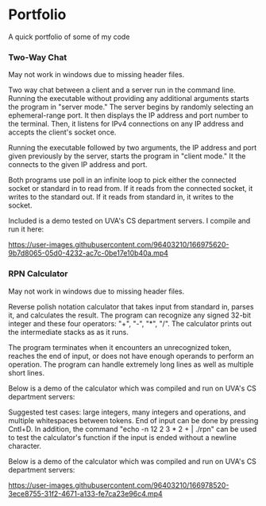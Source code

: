 # Portfolio
A quick portfolio of some of my code

<h3> Two-Way Chat </h3>
<p>
May not work in windows due to missing header files.

Two way chat between a client and a server run in the command line. Running the executable without providing any additional arguments starts the program in "server mode." The server begins by randomly selecting an ephemeral-range port. It then displays the IP address and port number to the terminal. Then, it listens for IPv4 connections on any IP address and accepts the client's socket once. 

Running the executable followed by two arguments, the IP address and port given previously by the server, starts the program in "client mode." It the connects to the given IP address and port.

Both programs use poll in an infinite loop to pick either the connected socket or standard in to read from. If it reads from the connected socket, it writes to the standard out. If it reads from standard in, it writes to the socket.

Included is a demo tested on UVA's CS department servers. I compile and run it here: </p>

https://user-images.githubusercontent.com/96403210/166975620-9b7d8065-05d0-4232-ac7c-0be17e10b40a.mp4

<h3> RPN Calculator </h3>
<p>
May not work in windows due to missing header files.

Reverse polish notation calculator that takes input from standard in, parses it, and calculates the result. The program can recognize any signed 32-bit integer and these four operators: "+", "-", "*", "/". The calculator prints out the intermediate stacks as as it runs. 
  
The program terminates when it encounters an unrecognized token, reaches the end of input, or does not have enough operands to perform an operation. The program can handle extremely long lines as well as multiple short lines. 

Below is a demo of the calculator which was compiled and run on UVA's CS department servers:

Suggested test cases: large integers, many integers and operations, and multiple whitespaces between tokens. End of input can be done by pressing Cntl+D. In addition, the command "echo -n 12 2 3 * 2 + | ./rpn" can be used to test the calculator's function if the input is ended without a newline character.

Below is a demo of the calculator which was compiled and run on UVA's CS department servers:
</p>

https://user-images.githubusercontent.com/96403210/166978520-3ece8755-31f2-4671-a133-fe7ca23e96c4.mp4


